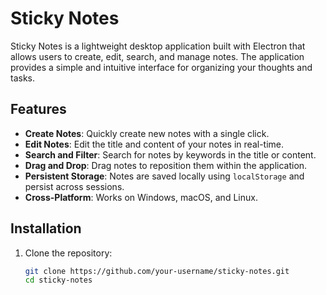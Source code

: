 # Sticky Notes

Sticky Notes is a lightweight desktop application built with Electron that allows users to create, edit, search, and manage notes. The application provides a simple and intuitive interface for organizing your thoughts and tasks.

## Features

- **Create Notes**: Quickly create new notes with a single click.
- **Edit Notes**: Edit the title and content of your notes in real-time.
- **Search and Filter**: Search for notes by keywords in the title or content.
- **Drag and Drop**: Drag notes to reposition them within the application.
- **Persistent Storage**: Notes are saved locally using `localStorage` and persist across sessions.
- **Cross-Platform**: Works on Windows, macOS, and Linux.

## Installation

1. Clone the repository:
   ```bash
   git clone https://github.com/your-username/sticky-notes.git
   cd sticky-notes